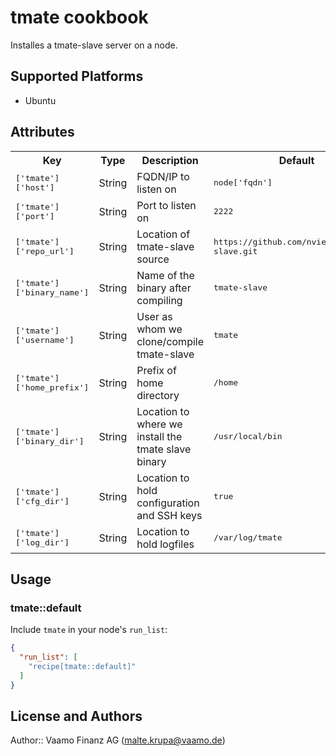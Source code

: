 # tmate cookbook

Installes a tmate-slave server on a node.

## Supported Platforms

 * Ubuntu

## Attributes

<table>
  <tr>
    <th>Key</th>
    <th>Type</th>
    <th>Description</th>
    <th>Default</th>
  </tr>
  <tr>
    <td><tt>['tmate']['host']</tt></td>
    <td>String</td>
    <td>FQDN/IP to listen on</td>
    <td><tt>node['fqdn']</tt></td>
  </tr>
  <tr>
    <td><tt>['tmate']['port']</tt></td>
    <td>String</td>
    <td>Port to listen on</td>
    <td><tt>2222</tt></td>
  </tr>
  <tr>
    <td><tt>['tmate']['repo_url']</tt></td>
    <td>String</td>
    <td>Location of tmate-slave source</td>
    <td><tt>https://github.com/nviennot/tmate-slave.git</tt></td>
  </tr>
  <tr>
    <td><tt>['tmate']['binary_name']</tt></td>
    <td>String</td>
    <td>Name of the binary after compiling</td>
    <td><tt>tmate-slave</tt></td>
  </tr>
  <tr>
    <td><tt>['tmate']['username']</tt></td>
    <td>String</td>
    <td>User as whom we clone/compile tmate-slave</td>
    <td><tt>tmate</tt></td>
  </tr>
  <tr>
    <td><tt>['tmate']['home_prefix']</tt></td>
    <td>String</td>
    <td>Prefix of home directory</td>
    <td><tt>/home</tt></td>
  </tr>
  <tr>
    <td><tt>['tmate']['binary_dir']</tt></td>
    <td>String</td>
    <td>Location to where we install the tmate slave binary</td>
    <td><tt>/usr/local/bin</tt></td>
  </tr>
  <tr>
    <td><tt>['tmate']['cfg_dir']</tt></td>
    <td>String</td>
    <td>Location to hold configuration and SSH keys</td>
    <td><tt>true</tt></td>
  </tr>
  <tr>
    <td><tt>['tmate']['log_dir']</tt></td>
    <td>String</td>
    <td>Location to hold logfiles</td>
    <td><tt>/var/log/tmate</tt></td>
  </tr>
</table>

## Usage

### tmate::default

Include `tmate` in your node's `run_list`:

```json
{
  "run_list": [
    "recipe[tmate::default]"
  ]
}
```

## License and Authors

Author:: Vaamo Finanz AG (<malte.krupa@vaamo.de>)
